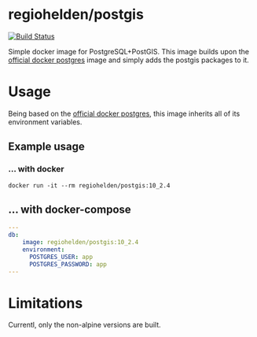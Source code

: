 # regiohelden/postgis

[![Build Status](https://travis-ci.org/RegioHelden/docker-postgis.svg?branch=master)](https://travis-ci.org/RegioHelden/docker-postgis)

Simple docker image for PostgreSQL+PostGIS.
This image builds upon the [official docker postgres](https://hub.docker.com/_/postgres/) image and
simply adds the postgis packages to it.

# Usage

Being based on the [official docker postgres](https://hub.docker.com/_/postgres/), this image inherits
all of its environment variables.

## Example usage
### ... with docker

```
docker run -it --rm regiohelden/postgis:10_2.4
```

## ... with docker-compose

```yaml
---
db:
    image: regiohelden/postgis:10_2.4
    environment:
      POSTGRES_USER: app
      POSTGRES_PASSWORD: app
---
```

# Limitations

Currentl, only the non-alpine versions are built.
